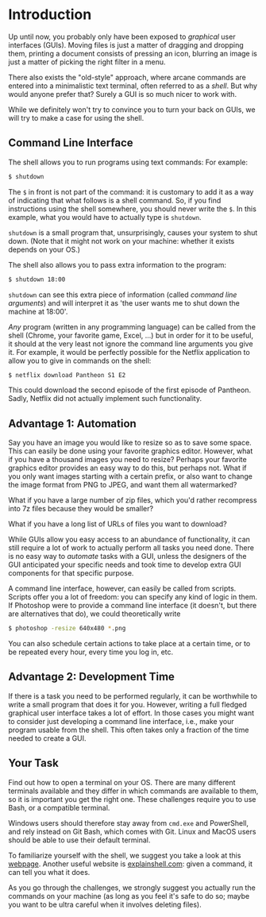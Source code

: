 # Introduction

Up until now, you probably only have been exposed to *graphical* user interfaces (GUIs).
Moving files is just a matter of dragging and dropping them,
printing a document consists of pressing an icon,
blurring an image is just a matter of picking the right filter in a menu.

There also exists the "old-style" approach, where arcane commands are entered into a minimalistic text terminal, often referred to as a *shell*.
But why would anyone prefer that?
Surely a GUI is so much nicer to work with.

While we definitely won't try to convince you to turn your back on GUIs, we will try to make a case for using the shell.

## Command Line Interface

The shell allows you to run programs using text commands:
For example:

```bash
$ shutdown
```

The `$` in front is not part of the command: it is customary to add it as a way of indicating that what follows is a shell command.
So, if you find instructions using the shell somewhere, you should never write the `$`.
In this example, what you would have to actually type is `shutdown`.

`shutdown` is a small program that, unsurprisingly, causes your system to shut down.
(Note that it might not work on your machine: whether it exists depends on your OS.)

The shell also allows you to pass extra information to the program:

```bash
$ shutdown 18:00
```

`shutdown` can see this extra piece of information (called *command line arguments*) and will interpret it as 'the user wants me to shut down the machine at 18:00'.

*Any* program (written in any programming language) can be called from the shell (Chrome, your favorite game, Excel, ...) but in order for it to be useful,
it should at the very least not ignore the command line arguments you give it.
For example, it would be perfectly possible for the Netflix application to allow you to give in commands on the shell:

```bash
$ netflix download Pantheon S1 E2
```

This could download the second episode of the first episode of Pantheon.
Sadly, Netflix did not actually implement such functionality.

## Advantage 1: Automation

Say you have an image you would like to resize so as to save some space.
This can easily be done using your favorite graphics editor.
However, what if you have a thousand images you need to resize?
Perhaps your favorite graphics editor provides an easy way to do this, but perhaps not.
What if you only want images starting with a certain prefix, or also want to change the image format from PNG to JPEG, and want them all watermarked?

What if you have a large number of zip files, which you'd rather recompress into 7z files because they would be smaller?

What if you have a long list of URLs of files you want to download?

While GUIs allow you easy access to an abundance of functionality, it can still require a lot of work to actually perform all tasks you need done.
There is no easy way to *automate* tasks with a GUI, unless the designers of the GUI anticipated your specific needs and took time to develop extra GUI components for that specific purpose.

A command line interface, however, can easily be called from scripts.
Scripts offer you a lot of freedom: you can specify any kind of logic in them.
If Photoshop were to provide a command line interface (it doesn't, but there are alternatives that do), we could theoretically write

```bash
$ photoshop -resize 640x480 *.png
```

You can also schedule certain actions to take place at a certain time, or to be repeated every hour, every time you log in, etc.

## Advantage 2: Development Time

If there is a task you need to be performed regularly, it can be worthwhile to write a small program that does it for you.
However, writing a full fledged graphical user interface takes a lot of effort.
In those cases you might want to consider just developing a command line interface, i.e., make your program usable from the shell.
This often takes only a fraction of the time needed to create a GUI.

## Your Task

Find out how to open a terminal on your OS.
There are many different terminals available and they differ in which commands are available to them, so it is important you get the right one.
These challenges require you to use Bash, or a compatible terminal.

Windows users should therefore stay away from `cmd.exe` and PowerShell, and rely instead on Git Bash, which comes with Git.
Linux and MacOS users should be able to use their default terminal.

To familiarize yourself with the shell, we suggest you take a look at this [webpage](https://linuxjourney.com/lesson/the-shell).
Another useful website is [explainshell.com](https://explainshell.com/): given a command, it can tell you what it does.

As you go through the challenges, we strongly suggest you actually run the commands on your machine (as long as you feel it's safe to do so; maybe you want to be ultra careful when it involves deleting files).
